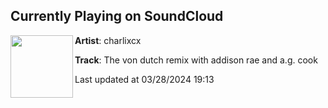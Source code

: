## Currently Playing on SoundCloud

[<img align="left" width="100" src="https://i1.sndcdn.com/artworks-VipgtqI2yJDwMjk0-STWNPg-t500x500.jpg">](https://soundcloud.com/charlixcx/the-von-dutch-remix-with-addison-rae-and-ag-cook)

**Artist**: charlixcx 

**Track**: The von dutch remix with addison rae and a.g. cook

Last updated at 03/28/2024 19:13
